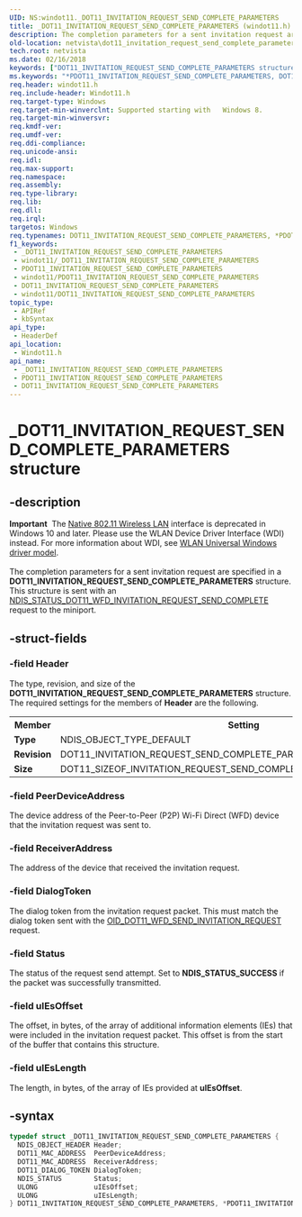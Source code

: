 ```yaml
---
UID: NS:windot11._DOT11_INVITATION_REQUEST_SEND_COMPLETE_PARAMETERS
title: _DOT11_INVITATION_REQUEST_SEND_COMPLETE_PARAMETERS (windot11.h)
description: The completion parameters for a sent invitation request are specified in a DOT11_INVITATION_REQUEST_SEND_COMPLETE_PARAMETERS structure. This structure is sent with an NDIS_STATUS_DOT11_WFD_INVITATION_REQUEST_SEND_COMPLETE request to the miniport.
old-location: netvista\dot11_invitation_request_send_complete_parameters.htm
tech.root: netvista
ms.date: 02/16/2018
keywords: ["DOT11_INVITATION_REQUEST_SEND_COMPLETE_PARAMETERS structure"]
ms.keywords: "*PDOT11_INVITATION_REQUEST_SEND_COMPLETE_PARAMETERS, DOT11_INVITATION_REQUEST_SEND_COMPLETE_PARAMETERS, DOT11_INVITATION_REQUEST_SEND_COMPLETE_PARAMETERS structure [Network Drivers Starting with Windows Vista], PDOT11_INVITATION_REQUEST_SEND_COMPLETE_PARAMETERS, PDOT11_INVITATION_REQUEST_SEND_COMPLETE_PARAMETERS structure pointer [Network Drivers Starting with Windows Vista], _DOT11_INVITATION_REQUEST_SEND_COMPLETE_PARAMETERS, netvista.dot11_invitation_request_send_complete_parameters, windot11/DOT11_INVITATION_REQUEST_SEND_COMPLETE_PARAMETERS, windot11/PDOT11_INVITATION_REQUEST_SEND_COMPLETE_PARAMETERS"
req.header: windot11.h
req.include-header: Windot11.h
req.target-type: Windows
req.target-min-winverclnt: Supported starting with   Windows 8.
req.target-min-winversvr: 
req.kmdf-ver: 
req.umdf-ver: 
req.ddi-compliance: 
req.unicode-ansi: 
req.idl: 
req.max-support: 
req.namespace: 
req.assembly: 
req.type-library: 
req.lib: 
req.dll: 
req.irql: 
targetos: Windows
req.typenames: DOT11_INVITATION_REQUEST_SEND_COMPLETE_PARAMETERS, *PDOT11_INVITATION_REQUEST_SEND_COMPLETE_PARAMETERS
f1_keywords:
 - _DOT11_INVITATION_REQUEST_SEND_COMPLETE_PARAMETERS
 - windot11/_DOT11_INVITATION_REQUEST_SEND_COMPLETE_PARAMETERS
 - PDOT11_INVITATION_REQUEST_SEND_COMPLETE_PARAMETERS
 - windot11/PDOT11_INVITATION_REQUEST_SEND_COMPLETE_PARAMETERS
 - DOT11_INVITATION_REQUEST_SEND_COMPLETE_PARAMETERS
 - windot11/DOT11_INVITATION_REQUEST_SEND_COMPLETE_PARAMETERS
topic_type:
 - APIRef
 - kbSyntax
api_type:
 - HeaderDef
api_location:
 - Windot11.h
api_name:
 - _DOT11_INVITATION_REQUEST_SEND_COMPLETE_PARAMETERS
 - PDOT11_INVITATION_REQUEST_SEND_COMPLETE_PARAMETERS
 - DOT11_INVITATION_REQUEST_SEND_COMPLETE_PARAMETERS
---
```


# _DOT11_INVITATION_REQUEST_SEND_COMPLETE_PARAMETERS structure


## -description

<div class="alert"><b>Important</b>  The <a href="/previous-versions/windows/hardware/wireless/ff560689(v=vs.85)">Native 802.11 Wireless LAN</a> interface is deprecated in Windows 10 and later. Please use the WLAN Device Driver Interface (WDI) instead. For more information about WDI, see <a href="/windows-hardware/drivers/network/wifi-universal-driver-model">WLAN Universal Windows driver model</a>.</div><div> </div>The completion parameters for a sent  invitation request are specified in a <b>DOT11_INVITATION_REQUEST_SEND_COMPLETE_PARAMETERS</b> structure. This structure is sent with an <a href="/windows-hardware/drivers/network/ndis-status-dot11-wfd-invitation-request-send-complete">NDIS_STATUS_DOT11_WFD_INVITATION_REQUEST_SEND_COMPLETE</a> request to the miniport.

## -struct-fields

### -field Header

The type, revision, and size of the <b>DOT11_INVITATION_REQUEST_SEND_COMPLETE_PARAMETERS</b> structure. The required settings for the members of <b>Header</b> are the following.

<table>
<tr>
<th>Member</th>
<th>Setting</th>
</tr>
<tr>
<td><b>Type</b></td>
<td>NDIS_OBJECT_TYPE_DEFAULT</td>
</tr>
<tr>
<td><b>Revision</b></td>
<td>DOT11_INVITATION_REQUEST_SEND_COMPLETE_PARAMETERS_REVISION_1</td>
</tr>
<tr>
<td><b>Size</b></td>
<td>DOT11_SIZEOF_INVITATION_REQUEST_SEND_COMPLETE_PARAMETERS_REVISION_1</td>
</tr>
</table>

### -field PeerDeviceAddress

The device address of the Peer-to-Peer (P2P) Wi-Fi Direct (WFD) device that the invitation request was sent to.

### -field ReceiverAddress

The address of the device that received the invitation request.

### -field DialogToken

The dialog token from the invitation request packet. This must match the dialog token sent with the <a href="/windows-hardware/drivers/network/oid-dot11-wfd-send-invitation-request">OID_DOT11_WFD_SEND_INVITATION_REQUEST</a> request.

### -field Status

The status of the request send attempt. Set to <b>NDIS_STATUS_SUCCESS</b> if the packet was successfully transmitted.

### -field uIEsOffset

The offset, in bytes,  of the array of additional information elements (IEs) that were included in the invitation request packet. This offset is from the start of the buffer that contains this structure.

### -field uIEsLength

The length, in bytes, of the array of IEs provided at <b>uIEsOffset</b>.

## -syntax

```cpp
typedef struct _DOT11_INVITATION_REQUEST_SEND_COMPLETE_PARAMETERS {
  NDIS_OBJECT_HEADER Header;
  DOT11_MAC_ADDRESS  PeerDeviceAddress;
  DOT11_MAC_ADDRESS  ReceiverAddress;
  DOT11_DIALOG_TOKEN DialogToken;
  NDIS_STATUS        Status;
  ULONG              uIEsOffset;
  ULONG              uIEsLength;
} DOT11_INVITATION_REQUEST_SEND_COMPLETE_PARAMETERS, *PDOT11_INVITATION_REQUEST_SEND_COMPLETE_PARAMETERS;
```

